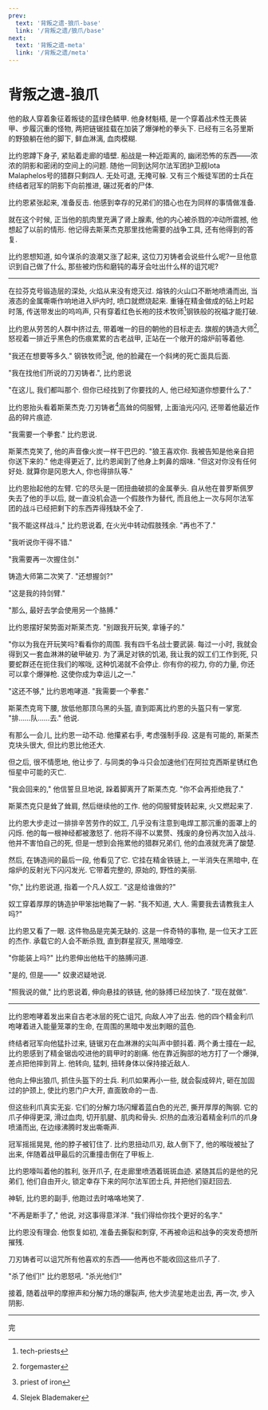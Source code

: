```yaml
---
prev:
  text: '背叛之遗-狼爪-base'
  link: '/背叛之遗/狼爪/base'
next:
  text: '背叛之遗-meta'
  link: '/背叛之遗/meta'
---
```


# 背叛之遗-狼爪

他的敌人穿着象征着叛徒的蓝绿色鳞甲. 他身材魁梧, 是一个穿着战术性无畏装甲、步履沉重的怪物, 两把链锯挂载在加装了爆弹枪的拳头下. 已经有三名芬里斯的野狼躺在他的脚下, 鲜血淋漓, 血肉模糊.

比约恩蹲下身子, 紧贴着走廊的墙壁. 船战是一种近距离的, 幽闭恐怖的东西——浓浓的阴影和密闭的空间上的问题. 随他一同到达阿尔法军团护卫舰Iota Malaphelos号的猎群只剩四人. 无处可退, 无掩可躲. 又有三个叛徒军团的士兵在终结者冠军的阴影下向前推进, 碾过死者的尸体.

比约恩紧张起来, 准备反击. 他感到幸存的兄弟们的猎心也在为同样的事情做准备.

就在这个时候, 正当他的肌肉里充满了肾上腺素, 他的内心被杀戮的冲动所震撼, 他想起了以前的情形. 他记得去斯莱杰克那里找他需要的战争工具, 还有他得到的答复.

比约恩想知道, 如今谋杀的浪潮又涨了起来, 这位刀刃铸者会说些什么呢?一旦他意识到自己做了什么, 那些被灼伤和磨钝的毒牙会吐出什么样的诅咒呢?

--------

在拉芬克号锻造层的深处, 火焰从来没有熄灭过. 熔铁的火山口不断地喷涌而出, 当液态的金属嘶嘶作响地进入炉内时, 喷口就燃烧起来. 重锤在精金做成的砧上时起时落, 传送带发出的呜呜声, 只有穿着红色长袍的技术牧师[^1]钢铁般的祝福才能打破.

比约恩从劳苦的人群中挤过去, 带着唯一的目的朝他的目标走去. 旗舰的铸造大师[^2], 怒视着一排近乎黑色的伤痕累累的古老战甲, 正站在一个敞开的熔炉前等着他.

"我还在想要等多久." 钢铁牧师[^3]说, 他的脸藏在一个斜烤的死亡面具后面.

"我在找他们所说的刀刃铸者.", 比约恩说

"在这儿, 我们都叫那个. 但你已经找到了你要找的人, 他已经知道你想要什么了."

比约恩抬头看着斯莱杰克·刀刃铸者[^4]高耸的伺服臂, 上面油光闪闪, 还带着他最近作品的碎片痕迹.

"我需要一个拳套." 比约恩说.

斯莱杰克笑了, 他的声音像火炭一样干巴巴的. "狼王喜欢你. 我被告知是他亲自把你送下来的." 他走得更近了, 比约恩闻到了他身上刺鼻的烟味. "但这对你没有任何好处. 就算你是冈恩大人, 你也得排队等."

比约恩抬起他的左臂. 它的尽头是一团扭曲破损的金属拳头. 自从他在普罗斯佩罗失去了他的手以后, 就一直没机会造一个假肢作为替代, 而且他上一次与阿尔法军团的战斗已经把剩下的东西弄得残缺不全了.

"我不能这样战斗," 比约恩说着, 在火光中转动假肢残余. "再也不了."

"我听说你干得不错."

"我需要再一次握住剑."

铸造大师第二次笑了. "还想握剑?"

"这是我的持剑臂."

"那么, 最好去学会使用另一个胳膊."

比约恩摆好架势面对斯莱杰克. "别跟我开玩笑, 拿锤子的."

"你以为我在开玩笑吗?看看你的周围. 我有四千名战士要武装. 每过一小时, 我就会得到又一套血淋淋的破甲破刃. 为了满足对铁的饥渴, 我让我的奴工们工作到死, 只要蛇群还在扼住我们的喉咙, 这种饥渴就不会停止. 你有你的视力, 你的力量, 你还可以拿个爆弹枪. 这使你成为幸运儿之一."

"这还不够," 比约恩咆哮道. "我需要一个拳套."

斯莱杰克弯下腰, 放低他那顶乌黑的头盔, 直到距离比约恩的头盔只有一掌宽. "排……队……去." 他说.

有那么一会儿, 比约恩一动不动. 他攥紧右手, 考虑强制手段. 这是有可能的, 斯莱杰克块头很大, 但比约恩比他还大.

但之后, 很不情愿地, 他让步了. 与同类的争斗只会加速他们在阿拉克西斯星锈红色恒星中可能的灭亡.

"我会回来的," 他信誓旦旦地说, 跺着脚离开了斯莱杰克. "你不会再拒绝我了."

斯莱杰克只是耸了耸肩, 然后继续他的工作. 他的伺服臂旋转起来, 火又燃起来了.

比约恩大步走过一排排辛苦劳作的奴工, 几乎没有注意到电焊工那沉重的面罩上的闪烁. 他的每一根神经都被激怒了. 他将不得不以累赘、残废的身份再次加入战斗. 他并不害怕自己的死, 但是一想到会拖累他的猎群兄弟们, 他的血液就充满了酸楚.

然后, 在铸造间的最后一段, 他看见了它. 它挂在精金铁链上, 一半消失在黑暗中, 在熔炉的反射光下闪闪发光. 它带着完整的, 原始的, 野性的美丽.

"你," 比约恩说道, 指着一个凡人奴工. "这是给谁做的?"

奴工穿着厚厚的铸造护甲笨拙地鞠了一躬. "我不知道, 大人. 需要我去请教我主人吗?"

比约恩又看了一眼. 这件物品是完美无缺的. 这是一件奇特的事物, 是一位天才工匠的杰作. 承载它的人会不断杀戮, 直到群星寂灭, 黑暗嚎空.

"你能装上吗?" 比约恩伸出他枯干的胳膊问道.

"是的, 但是——" 奴隶迟疑地说.

"照我说的做," 比约恩说着, 伸向悬挂的铁链, 他的脉搏已经加快了. "现在就做".

--------

比约恩咆哮着发出来自古老冰层的死亡诅咒, 向敌人冲了出去. 他的四个精金利爪咆哮着进入能量笼罩的生命, 在周围的黑暗中发出刺眼的蓝色.

终结者冠军向他猛扑过来, 链锯刃在血淋淋的尖叫声中颤抖着. 两个勇士撞在一起, 比约恩感到了精金锯齿咬进他的肩甲时的剧痛. 他在靠近胸部的地方打了一个爆弹, 差点把他摔到背上. 他转向, 猛刺, 扭转身体以保持接近敌人.

他向上伸出狼爪, 抓住头盔下的士兵. 利爪如果再小一些, 就会裂成碎片, 砸在加固过的护颈上, 使比约恩门户大开, 直面致命的一击.

但这些利爪真实无妄. 它们的分解力场闪耀着蓝白色的光芒, 撕开厚厚的陶钢. 它的爪子伸得更深, 滑过血肉, 切开肌腱、肌肉和骨头. 炽热的血液沿着精金利爪的爪身喷涌而出, 在边缘沸腾时发出嘶嘶声.

冠军摇摇晃晃, 他的脖子被钉住了. 比约恩扭动爪刃, 敌人倒下了, 他的喉咙被扯了出来, 伴随着战甲最后的沉重撞击倒在了甲板上.

比约恩嚎叫着他的胜利, 张开爪子, 在走廊里喷洒着斑斑血迹. 紧随其后的是他的兄弟们, 他们自由开火, 锁定幸存下来的阿尔法军团士兵, 并把他们驱赶回去.

神斩, 比约恩的副手, 他跑过去时咯咯地笑了.

"不再是断手了," 他说, 对这事得意洋洋. "我们得给你找个更好的名字."

比约恩没有理会. 他恢复如初, 准备去撕裂和刺穿, 不再被命运和战争的突发奇想所摧残.

刀刃铸者可以诅咒所有他喜欢的东西——他再也不能收回这些爪子了.

"杀了他们!" 比约恩怒吼. "杀光他们!"

接着, 随着战甲的摩擦声和分解力场的爆裂声, 他大步流星地走出去, 再一次, 步入阴影.

--------

完

[^1]: tech-priests

[^2]: forgemaster

[^3]: priest of iron

[^4]: Slejek Blademaker
